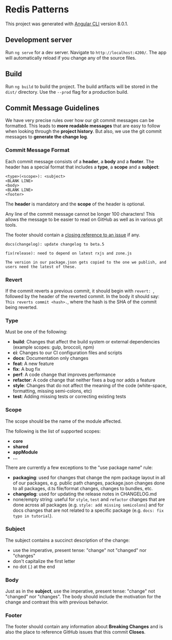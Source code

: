 # Redis Patterns

This project was generated with [Angular CLI](https://github.com/angular/angular-cli) version 8.0.1.

## Development server

Run `ng serve` for a dev server. Navigate to `http://localhost:4200/`. The app will automatically reload if you change any of the source files.

## Build

Run `ng build` to build the project. The build artifacts will be stored in the `dist/` directory. Use the `--prod` flag for a production build.

## Commit Message Guidelines

We have very precise rules over how our git commit messages can be formatted.  This leads to **more
readable messages** that are easy to follow when looking through the **project history**.  But also,
we use the git commit messages to **generate the change log**.

### Commit Message Format
Each commit message consists of a **header**, a **body** and a **footer**.  The header has a special
format that includes a **type**, a **scope** and a **subject**:

```
<type>(<scope>): <subject>
<BLANK LINE>
<body>
<BLANK LINE>
<footer>
```

The **header** is mandatory and the **scope** of the header is optional.

Any line of the commit message cannot be longer 100 characters! This allows the message to be easier
to read on GitHub as well as in various git tools.

The footer should contain a [closing reference to an issue](https://help.github.com/articles/closing-issues-via-commit-messages/) if any.

```
docs(changelog): update changelog to beta.5
```
```
fix(release): need to depend on latest rxjs and zone.js

The version in our package.json gets copied to the one we publish, and users need the latest of these.
```

### Revert
If the commit reverts a previous commit, it should begin with `revert: `, followed by the header of the reverted commit. In the body it should say: `This reverts commit <hash>.`, where the hash is the SHA of the commit being reverted.

### Type
Must be one of the following:

* **build**: Changes that affect the build system or external dependencies (example scopes: gulp, broccoli, npm)
* **ci**: Changes to our CI configuration files and scripts
* **docs**: Documentation only changes
* **feat**: A new feature
* **fix**: A bug fix
* **perf**: A code change that improves performance
* **refactor**: A code change that neither fixes a bug nor adds a feature
* **style**: Changes that do not affect the meaning of the code (white-space, formatting, missing semi-colons, etc)
* **test**: Adding missing tests or correcting existing tests

### Scope
The scope should be the name of the module affected.

The following is the list of supported scopes:

* **core**
* **shared**
* **appModule**
* **...**

There are currently a few exceptions to the "use package name" rule:

* **packaging**: used for changes that change the npm package layout in all of our packages, e.g.
  public path changes, package.json changes done to all packages, d.ts file/format changes, changes
  to bundles, etc.
* **changelog**: used for updating the release notes in CHANGELOG.md
* none/empty string: useful for `style`, `test` and `refactor` changes that are done across all
  packages (e.g. `style: add missing semicolons`) and for docs changes that are not related to a
  specific package (e.g. `docs: fix typo in tutorial`).

### Subject
The subject contains a succinct description of the change:

* use the imperative, present tense: "change" not "changed" nor "changes"
* don't capitalize the first letter
* no dot (.) at the end

### Body
Just as in the **subject**, use the imperative, present tense: "change" not "changed" nor "changes".
The body should include the motivation for the change and contrast this with previous behavior.

### Footer
The footer should contain any information about **Breaking Changes** and is also the place to
reference GitHub issues that this commit **Closes**.
